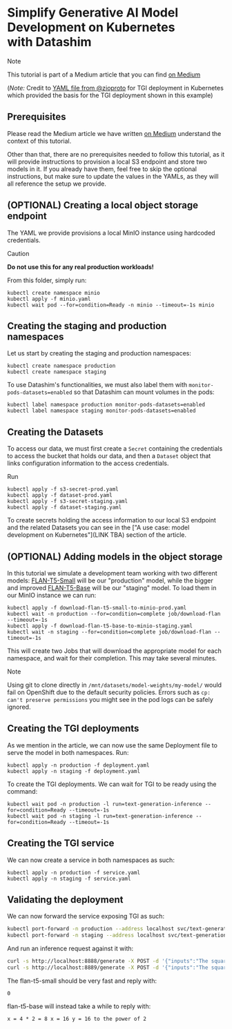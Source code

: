 # Simplify Generative AI Model Development on Kubernetes with Datashim

> [!NOTE]  
> This tutorial is part of a Medium article that you can find
> [on Medium](https://medium.com/ibm-data-ai/simplify-generative-ai-model-development-on-kubernetes-with-datashim-cd2999682807)

(_Note:_ Credit to
[YAML file from @zioproto](https://github.com/zioproto/kube-cheshire-cat/blob/1ae8be76e333482a2656431c9e6de59f2132c79c/kubernetes/tgi.yaml)
for TGI deployment in Kubernetes which provided the basis for the TGI deployment
shown in this example)

## Prerequisites

Please read the Medium article we have written
[on Medium](https://medium.com/ibm-data-ai/simplify-generative-ai-model-development-on-kubernetes-with-datashim-cd2999682807)
understand the context of this tutorial.

Other than that, there are no prerequisites needed to follow this tutorial, as
it will provide instructions to provision a local S3 endpoint and store two
models in it. If you already have them, feel free to skip the optional
instructions, but make sure to update the values in the YAMLs, as they will all
reference the setup we provide.

## (OPTIONAL) Creating a local object storage endpoint

The YAML we provide provisions a local MinIO instance using hardcoded
credentials.

> [!CAUTION] 
> **Do not use this for any real production workloads!**

From this folder, simply run:

```commandline
kubectl create namespace minio
kubectl apply -f minio.yaml
kubectl wait pod --for=condition=Ready -n minio --timeout=-1s minio
```

## Creating the staging and production namespaces

Let us start by creating the staging and production namespaces:

```commandline
kubectl create namespace production
kubectl create namespace staging
```

To use Datashim's functionalities, we must also label them with
`monitor-pods-datasets=enabled` so that Datashim can mount volumes in the pods:

```commandline
kubectl label namespace production monitor-pods-datasets=enabled
kubectl label namespace staging monitor-pods-datasets=enabled
```

## Creating the Datasets

To access our data, we must first create a `Secret` containing the credentials
to access the bucket that holds our data, and then a `Dataset` object that links
configuration information to the access credentials.

Run

```commandline
kubectl apply -f s3-secret-prod.yaml
kubectl apply -f dataset-prod.yaml
kubectl apply -f s3-secret-staging.yaml
kubectl apply -f dataset-staging.yaml
```

To create secrets holding the access information to our local S3 endpoint and
the related Datasets you can see in the ["A use case: model development on
Kubernetes"](LINK TBA) section of the article.

## (OPTIONAL) Adding models in the object storage

In this tutorial we simulate a development team working with two different
models: [FLAN-T5-Small](https://huggingface.co/google/flan-t5-small) will be our
"production" model, while the bigger and improved
[FLAN-T5-Base](https://huggingface.co/google/flan-t5-base) will be our "staging"
model. To load them in our MinIO instance we can run:

```
kubectl apply -f download-flan-t5-small-to-minio-prod.yaml
kubectl wait -n production --for=condition=complete job/download-flan --timeout=-1s
kubectl apply -f download-flan-t5-base-to-minio-staging.yaml
kubectl wait -n staging --for=condition=complete job/download-flan --timeout=-1s
```

This will create two Jobs that will download the appropriate model for each
namespace, and wait for their completion. This may take several minutes.

> [!NOTE]  
> Using git to clone directly in `/mnt/datasets/model-weights/my-model/` would
> fail on OpenShift due to the default security policies. Errors such as
> `cp: can't preserve permissions` you might see in the pod logs can be safely
> ignored.

## Creating the TGI deployments

As we mention in the article, we can now use the same Deployment file to serve
the model in both namespaces. Run:

```
kubectl apply -n production -f deployment.yaml
kubectl apply -n staging -f deployment.yaml
```

To create the TGI deployments. We can wait for TGI to be ready using the
command:

```commandline
kubectl wait pod -n production -l run=text-generation-inference --for=condition=Ready --timeout=-1s
kubectl wait pod -n staging -l run=text-generation-inference --for=condition=Ready --timeout=-1s
```

## Creating the TGI service

We can now create a service in both namespaces as such:

```commandline
kubectl apply -n production -f service.yaml
kubectl apply -n staging -f service.yaml
```

## Validating the deployment

We can now forward the service exposing TGI as such:

```bash
kubectl port-forward -n production --address localhost svc/text-generation-inference 8888:8080 &
kubectl port-forward -n staging --address localhost svc/text-generation-inference 8889:8080 &
```

And run an inference request against it with:

```bash
curl -s http://localhost:8888/generate -X POST -d '{"inputs":"The square root of x is the cube root of y. What is y to the power of 2, if x = 4?", "parameters":{"max_new_tokens":1000}}'  -H 'Content-Type: application/json' | jq -r .generated_text
curl -s http://localhost:8889/generate -X POST -d '{"inputs":"The square root of x is the cube root of y. What is y to the power of 2, if x = 4?", "parameters":{"max_new_tokens":1000}}'  -H 'Content-Type: application/json' | jq -r .generated_text
```

The flan-t5-small should be very fast and reply with:

```
0
```

flan-t5-base will instead take a while to reply with:

```
x = 4 * 2 = 8 x = 16 y = 16 to the power of 2
```
